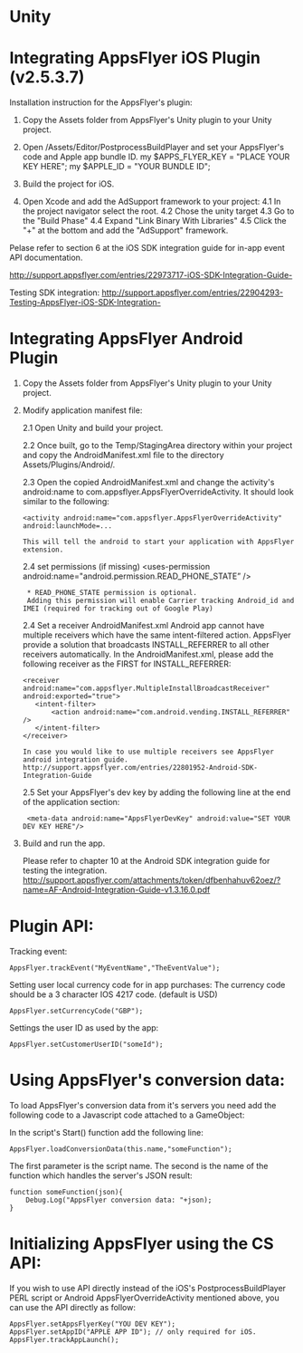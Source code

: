                                              
Unity
====================

Integrating AppsFlyer iOS Plugin (v2.5.3.7)
============================================

Installation instruction for the AppsFlyer's plugin:

1. Copy the Assets folder from AppsFlyer's Unity plugin to your Unity project.

2. Open /Assets/Editor/PostprocessBuildPlayer and set your AppsFlyer's code and Apple app bundle ID.
 my $APPS_FLYER_KEY = "PLACE YOUR KEY HERE";
 my $APPLE_ID   = "YOUR BUNDLE ID";

3. Build the project for iOS.

4. Open Xcode and add the AdSupport framework to your project:
	4.1 In the project navigator select the root.
	4.2 Chose the unity target
	4.3 Go to the "Build Phase"
	4.4 Expand "Link Binary With Libraries"
	4.5 Click the "+" at the bottom and add the "AdSupport" framework.

Pelase refer to section 6 at the iOS SDK integration guide for in-app event API documentation.

http://support.appsflyer.com/entries/22973717-iOS-SDK-Integration-Guide-

Testing SDK integration:
http://support.appsflyer.com/entries/22904293-Testing-AppsFlyer-iOS-SDK-Integration-



Integrating AppsFlyer Android Plugin
====================================
1. Copy the Assets folder from AppsFlyer's Unity plugin to your Unity project.

2. Modify application manifest file:
   
   2.1 Open Unity and build your project.
   
   2.2 Once built, go to the Temp/StagingArea directory within your project and copy the 
       AndroidManifest.xml file to the directory Assets/Plugins/Android/.
       
   2.3 Open the copied AndroidManifest.xml and change the activity's android:name to com.appsflyer.AppsFlyerOverrideActivity. 
       It should look similar to the following:

       <activity android:name="com.appsflyer.AppsFlyerOverrideActivity" android:launchMode=...
      
       This will tell the android to start your application with AppsFlyer extension.
      
   2.4   set permissions (if missing)
        <uses-permission android:name="android.permission.INTERNET" />
        <uses-permission android:name="android.permission.ACCESS_NETWORK_STATE" />
        <uses-permission android:name="android.permission.READ_PHONE_STATE” />
        
        * READ_PHONE_STATE permission is optional. 
        Adding this permission will enable Carrier tracking Android_id and IMEI (required for tracking out of Google Play)

   2.4 Set a receiver AndroidManifest.xml
       Android app cannot have multiple receivers which have the same intent-filtered action.
       AppsFlyer provide a solution that broadcasts INSTALL_REFERRER to all other receivers automatically. 
       In the AndroidManifest.xml, please add the following receiver as the FIRST for INSTALL_REFERRER: 
       
       <receiver android:name="com.appsflyer.MultipleInstallBroadcastReceiver" android:exported="true">
          <intent-filter>
              <action android:name="com.android.vending.INSTALL_REFERRER" />
          </intent-filter>
       </receiver>
       
       In case you would like to use multiple receivers see AppsFlyer android integration guide.
       http://support.appsflyer.com/entries/22801952-Android-SDK-Integration-Guide

    2.5 Set your AppsFlyer's dev key by adding the following line at the end of the application section:
    
        <meta-data android:name="AppsFlyerDevKey" android:value="SET YOUR DEV KEY HERE"/>
		            
3. Build and run the app. 

   Please refer to chapter 10 at the Android SDK integration guide for testing the integration.
   http://support.appsflyer.com/attachments/token/dfbenhahuv62oez/?name=AF-Android-Integration-Guide-v1.3.16.0.pdf    



Plugin API:
===========

Tracking event:

    AppsFlyer.trackEvent("MyEventName","TheEventValue");
    
Setting user local currency code for in app purchases:
	The currency code should be a 3 character IOS 4217 code. (default is USD)    

    AppsFlyer.setCurrencyCode("GBP");

Settings the user ID as used by the app:

    AppsFlyer.setCustomerUserID("someId");
    
Using AppsFlyer's conversion data:
==================================

To load AppsFlyer's conversion data from it's servers you need add the following code to a Javascript code attached to a GameObject: 

In the script's Start() function add the following line:
    
    AppsFlyer.loadConversionData(this.name,"someFunction");

The first parameter is the script name. The second is the name of the function which handles the server's JSON result:

    function someFunction(json){
        Debug.Log("AppsFlyer conversion data: "+json);
    }
        
Initializing AppsFlyer using the CS API:
========================================

If you wish to use API directly instead of the iOS's PostprocessBuildPlayer PERL script 
or Android AppsFlyerOverrideActivity mentioned above, you can use the API directly as follow:

	AppsFlyer.setAppsFlyerKey("YOU DEV KEY");
	AppsFlyer.setAppID("APPLE APP ID"); // only required for iOS.
	AppsFlyer.trackAppLaunch();
        
        

